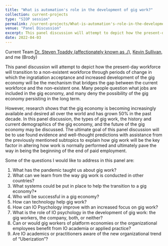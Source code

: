 ```yaml
---
title: "What is automation's role in the development of gig work?"
collection: current-projects
type: "SIOP session"
permalink: /current-projects/What-is-automation's-role-in-the-development-of-gig-work
venue: "Panel Discussion"
excerpt: This panel discussion will attempt to depict how the present-day workforce will transition to a non-existent workforce
date: 2022-04-03
---
```


Current Team [Dr. Steven Toaddy (affectionately known as ./)](https://works.bepress.com/steven-toaddy/about/), [Kevin Sullivan](https://www.linkedin.com/in/kevin-sullivan-78792a180/), and me (Brody)


This panel discussion will attempt to depict how the present-day workforce will transition to a non-existent workforce through periods of change in which the ingratiation acceptance and increased development of the gig economy will be the mechanism that bridges the gap between the current workforce and the non-existent one. Many people question what jobs are included in the gig economy, and many deny the possibility of the gig economy persisting in the long term. 


However, research shows that the gig economy is becoming increasingly available and desired all over the world and has grown 50% in the past decade. In this panel discussion, the types of gig work, the history and current demographics of the gig economy, and the future of the gig economy may be discussed. The ultimate goal of this panel discussion will be to use found evidence and well-thought predictions with assistance from the previously mentioned subtopics to explain how gig work will be the key factor in altering how work is normally performed and ultimately pave the way in being the beginning of the end of paid employment.

Some of the questions I would like to address in this panel are:

1. What has the pandemic taught us about gig work? 
2. What can we learn from the way gig work is conducted in other countries?
3. What systems could be put in place to help the transition to a gig economy?*
4. Who will be successful in a gig economy?
5. How can technology help gig work? 
6. How can IO Psychology improve with an increased focus on gig work? 
7. What is the role of IO psychology in the development of gig work: the gig workers, the company, both, or neither?
8. Can or would gig workers of platform economies or the organizational employees benefit from IO academia or applied practice?
9. Are IO academics or practitioners aware of the new organizational trend of “Uberization”?


